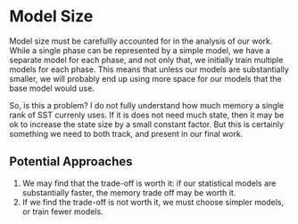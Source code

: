 Model Size
=====================

Model size must be carefullly accounted for in the analysis of our work. While a single phase can be represented by a simple model, we have a separate model for each phase, and not only that, we initially train multiple models for each phase. This means that unless our models are substantially smaller, we will probably end up using more space for our models that the base model would use.

So, is this a problem? I do not fully understand how much memory a single rank of SST currenly uses. If it is does not need much state, then it may be ok to increase the state size by a small constant factor. But this is certainly something we need to both track, and present in our final work. 

## Potential Approaches

1. We may find that the trade-off is worth it: if our statistical models are substantially faster, the memory trade off may be worth it.
1. If we find the trade-off is not worth it, we must choose simpler models, or train fewer models. 
